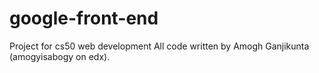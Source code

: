 # google-front-end
Project for cs50 web development
All code written by Amogh Ganjikunta (amogyisabogy on edx).
